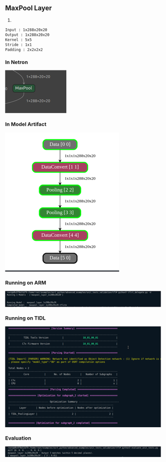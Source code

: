 ## MaxPool Layer
1. 
```
Input : 1x288x20x20
Output : 1x288x20x20
Kernel : 5x5
Stride : 1x1
Padding : 2x2x2x2
```
### In Netron
![alt text](image.png)
### In Model Artifact 
![alt text](image-8.png)
### Running on ARM
![alt text](image-4.png)
### Running on TIDL
![alt text](image-9.png)
### Evaluation
![alt text](image-2.png)